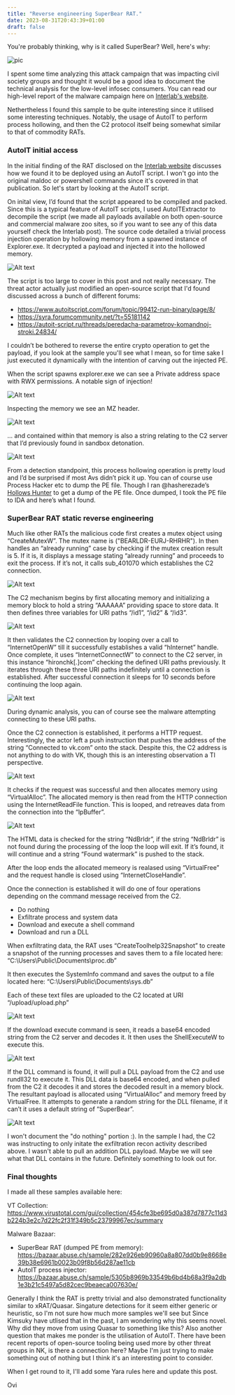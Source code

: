 ```yaml
---
title: "Reverse engineering SuperBear RAT."
date: 2023-08-31T20:43:39+01:00
draft: false
---
```


You're probably thinking, why is it called SuperBear? Well, here's why:

![pic](/superbear/image.png)

I spent some time analyzing this attack campaign that was impacting civil society groups and thought it would be a good idea to document the technical analysis for the low-level infosec consumers. You can read our high-level report of the malware campaign here on [Interlab's website](https://interlab.or.kr/archives/19416).

Nethertheless I found this sample to be quite interesting since it utilised some interesting techniques. Notably, the usage of AutoIT to perform process hollowing, and then the C2 protocol itself being somewhat similar to that of commodity RATs. 

### AutoIT initial access

In the initial finding of the RAT disclosed on the [Interlab website](https://interlab.or.kr/archives/19416) discusses how we found it to be deployed using an AutoIT script. I won't go into the original maldoc or powershell commands since it's covered in that publication. So let's start by looking at the AutoIT script. 

On inital view, I’d found that the script appeared to be compiled and packed. Since this is a typical feature of AutoIT scripts, I used AutoITExtractor to decompile the script (we made all payloads available on both open-source and commercial malware zoo sites, so if you want to see any of this data yourself check the Interlab post). The source code detailed a trivial process injection operation by hollowing memory from a spawned instance of Explorer.exe. It decrypted a payload and injected it into the hollowed memory.  

![Alt text](/superbear/image-2.png)

The script is too large to cover in this post and not really necessary. The threat actor actually just modified an open-source script that I'd found discussed across a bunch of different forums:
- https://www.autoitscript.com/forum/topic/99412-run-binary/page/8/
- https://syra.forumcommunity.net/?t=55181142
- https://autoit-script.ru/threads/peredacha-parametrov-komandnoj-stroki.24834/

I couldn’t be bothered to reverse the entire crypto operation to get the payload, if you look at the sample you'll see what I mean, so for time sake I just executed it dynamically with the intention of carving out the injected PE. 

When the script spawns explorer.exe we can see a Private address space with RWX permissions. A notable sign of injection!

![Alt text](/superbear/image-3.png)

Inspecting the memory we see an MZ header.

![Alt text](/superbear/image-4.png)

... and contained within that memory is also a string relating to the C2 server that I’d previously found in sandbox detonation. 

![Alt text](/superbear/image-5.png)

From a detection standpoint, this process hollowing operation is pretty loud and I’d be surprised if most Avs didn’t pick it up. You can of course use Process Hacker etc to dump the PE file. Though I ran @hasherezade’s [Hollows Hunter](https://github.com/hasherezade/hollows_hunter) to get a dump of the PE file. Once dumped, I took the PE file to IDA and here’s what I found. 

### SuperBear RAT static reverse engineering

Much like other RATs the malicious code first creates a mutex object using “CreateMutexW”. The mutex name is ("BEARLDR-EURJ-RHRHR"). In then handles an “already running” case by checking if the mutex creation result is 5. If it is, it displays a message stating “already running” and proceeds to exit the process. If it’s not, it calls sub_401070 which establishes the C2 connection. 

![Alt text](/superbear/image-6.png)

The C2 mechanism begins by first allocating memory and initializing a memory block to hold a string “AAAAAA” providing space to store data. It then defines three variables for URI paths “/id1”, “/id2” & “/id3”. 

![Alt text](/superbear/image-7.png)

It then validates the C2 connection by looping over a call to “InternetOpenW” till it successfully establishes a valid “hInternet” handle. Once complete, it uses “InternetConnectW” to connect to the C2 server, in this instance “hironchk[.]com” checking the defined URI paths previously. It iterates through these three URI paths indefinitely until a connection is established. After successful connection it sleeps for 10 seconds before continuing the loop again. 

![Alt text](/superbear/image-8.png)

During dynamic analysis, you can of course see the malware attempting connecting to these URI paths.

Once the C2 connection is established, it performs a HTTP request. Interestingly, the actor left a push instruction that pushes the address of the string “Connected to vk.com” onto the stack. Despite this, the C2 address is not anything to do with VK, though this is an interesting observation a TI perspective.

![Alt text](/superbear/image-9.png)

It checks if the request was successful and then allocates memory using “VirtualAlloc”. The allocated memory is then read from the HTTP connection using the InternetReadFile function. This is looped, and retreaves data from the connection into the “lpBuffer”. 

![Alt text](/superbear/image-10.png)

The HTML data is checked for the string “NdBrldr”, if the string “NdBrldr” is not found during the processing of the loop the loop will exit. If it’s found, it will continue and a string “Found watermark” is pushed to the stack.

After the loop ends the allocated memeory is realased using “VirtualFree” and the request handle is closed using “InternetCloseHandle”.

Once the connection is established it will do one of four operations depending on the command message received from the C2. 

- Do nothing
- Exfiltrate process and system data
- Download and execute a shell command
- Download and run a DLL

When exfiltrating data, the RAT uses “CreateToolhelp32Snapshot” to create a snapshot of the running processes and saves them to a file located here: 
“C:\\Users\\Public\\Documents\\proc.db”

It then executes the SystemInfo command and saves the output to a file located here:
“C:\Users\Public\Documents\sys.db”

Each of these text files are uploaded to the C2 located at URI “/upload/upload.php”

![Alt text](/superbear/image-11.png)

If the download execute command is seen, it reads a base64 encoded string from the C2 server and decodes it. It then uses the ShellExecuteW to execute this. 

![Alt text](/superbear/image-12.png)

If the DLL command is found, it will pull a DLL payload from the C2 and use rundll32 to execute it. This DLL data is base64 encoded, and when pulled from the C2 it decodes it and stores the decoded result in a memory block. The resultant payload is allocated using “VirtualAlloc” and memory freed by VirtualFree. It attempts to generate a random string for the DLL filename, if it can’t it uses a default string of “SuperBear”.

![Alt text](/superbear/image-13.png)

I won't document the "do nothing" portion :). In the sample I had, the C2 was instructing to only initate the exfiltration recon activity described above. I wasn't able to pull an addition DLL payload. Maybe we will see what that DLL contains in the future. Definitely something to look out for. 

### Final thoughts

I made all these samples available here:

VT Collection:
https://www.virustotal.com/gui/collection/454cfe3be695d0a387d7877c11d3b224b3e2c7d22fc2f31f349b5c23799967ec/summary

Malware Bazaar:
- SuperBear RAT (dumped PE from memory): https://bazaar.abuse.ch/sample/282e926eb90960a8a807dd0b9e8668e39b38e6961b0023b09f8b56d287ae11cb
- AutoIT process injector: https://bazaar.abuse.ch/sample/5305b8969b33549b6bd4b68a3f9a2db1e3b21c5497a5d82cec9beaeca007630e/

Generally I think the RAT is pretty trivial and also demonstrated functionality similar to xRAT/Quasar. Singature detections for it seem either generic or heuristic, so I'm not sure how much more samples we'll see but Since Kimsuky have utlised that in the past, I am wondering why this seems novel. Why did they move from using Quasar to something like this? Also another question that makes me ponder is the utilisation of AutoIT. There have been recent reports of open-source tooling being used more by other threat groups in NK, is there a connection here? Maybe I'm just trying to make something out of nothing but I think it's an interesting point to consider.  

When I get round to it, I'll add some Yara rules here and update this post. 

Ovi



